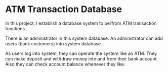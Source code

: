 # ATM Transaction Database
In this project, I establish a database system to perfrom ATM transaction functions.

There is an administrator in this system database.
An administrator can add users (bank customers) into system database.

As users log into system, they can operate the system like an ATM.
They can make deposit and withdraw money into and from their bank account.
Also they can check account balance whenever they like.
